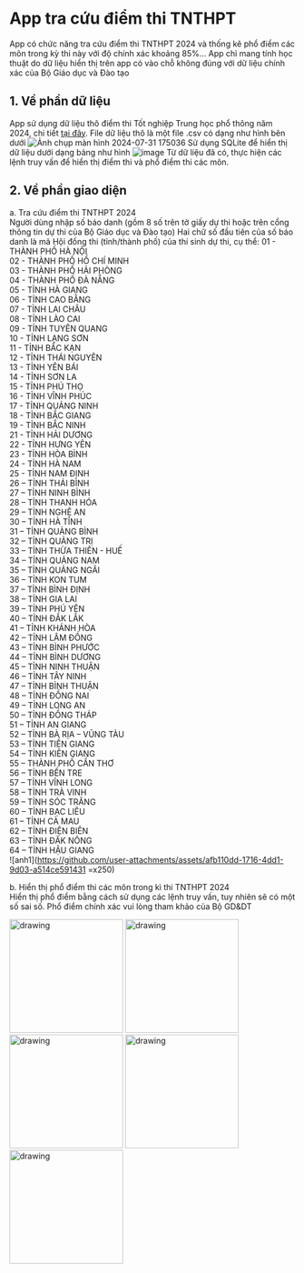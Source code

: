 # App tra cứu điểm thi TNTHPT

App có chức năng tra cứu điểm thi TNTHPT 2024 và thống kê phổ điểm các môn trong kỳ thi này với độ chính xác khoảng 85%... App chỉ mang tính học thuật do dữ liệu hiển thị trên app có vào chỗ không đúng với dữ liệu chính xác của Bộ Giáo dục và Đào tạo

## 1. Về phần dữ liệu

App sử dụng dữ liệu thô điểm thi Tốt nghiệp Trung học phổ thông năm 2024, chi tiết [tại đây](https://github.com/anhdung98/diem_thi_2024/). 
File dữ liệu thô là một file .csv có dạng như hình bên dưới
![Ảnh chụp màn hình 2024-07-31 175036](https://github.com/user-attachments/assets/87b28fc2-e83e-4655-a181-c4e0d4a904db)
Sử dụng SQLite để hiển thị dữ liệu dưới dạng bảng như hình
![image](https://github.com/user-attachments/assets/5034a2ae-8111-4c34-aa6e-34d45c4a976d)
Từ dữ liệu đã có, thực hiện các lệnh truy vấn để hiển thị điểm thi và phổ điểm thi các môn.

## 2. Về phần giao diện

a. Tra cứu điểm thi TNTHPT 2024 \
Người dùng nhập số báo danh (gồm 8 số trên tờ giấy dự thi hoặc trên cổng thông tin dự thi của Bộ Giáo dục và Đào tạo)
Hai chữ số đầu tiên của số báo danh là mã Hội đồng thi (tỉnh/thành phố) của thí sinh dự thi, cụ thể:
01 - THÀNH PHỐ HÀ NỘI \
02 - THÀNH PHỐ HỒ CHÍ MINH \
03 - THÀNH PHỐ HẢI PHÒNG \
04 - THÀNH PHỐ ĐÀ NẴNG \
05 - TỈNH HÀ GIANG \
06 - TỈNH CAO BẰNG \
07 - TỈNH LAI CHÂU \
08 - TỈNH LÀO CAI \
09 - TỈNH TUYÊN QUANG \
10 - TỈNH LẠNG SƠN \
11 - TỈNH BẮC KẠN \
12 - TỈNH THÁI NGUYÊN  \
13 - TỈNH YÊN BÁI \
14 - TỈNH SƠN LA \
15 - TỈNH PHÚ THỌ \
16 - TỈNH VĨNH PHÚC \
17 - TỈNH QUẢNG NINH \
18 - TỈNH BẮC GIANG \
19 - TỈNH BẮC NINH \
21 - TỈNH HẢI DƯƠNG \
22 - TỈNH HƯNG YÊN \
23 - TỈNH HÒA BÌNH \
24 - TỈNH HÀ NAM \
25 - TỈNH NAM ĐỊNH \
26 – TỈNH THÁI BÌNH \
27 – TỈNH NINH BÌNH \
28 – TỈNH THANH HÓA \
29 – TỈNH NGHỆ AN \
30 – TỈNH HÀ TĨNH \
31 – TỈNH QUẢNG BÌNH \
32 – TỈNH QUẢNG TRỊ \
33 – TỈNH THỪA THIÊN - HUẾ \
34 – TỈNH QUẢNG NAM \
35 – TỈNH QUẢNG NGÃI \
36 – TỈNH KON TUM \
37 – TỈNH BÌNH ĐỊNH \
38 – TỈNH GIA LAI \
39 – TỈNH PHÚ YÊN \
40 – TỈNH ĐẮK LẮK \
41 – TỈNH KHÁNH HÒA \
42 – TỈNH LÂM ĐỒNG \
43 – TỈNH BÌNH PHƯỚC \
44 – TỈNH BÌNH DƯƠNG \
45 – TỈNH NINH THUẬN \
46 – TỈNH TÂY NINH \
47 – TỈNH BÌNH THUẬN \
48 – TỈNH ĐỒNG NAI \
49 – TỈNH LONG AN \
50 – TỈNH ĐỒNG THÁP \
51 – TỈNH AN GIANG \
52 – TỈNH BÀ RỊA – VŨNG TÀU \
53 – TỈNH TIỀN GIANG\
54 – TỈNH KIÊN GIANG\
55 – THÀNH PHỐ CẦN THƠ\
56 – TỈNH BẾN TRE\
57 – TỈNH VĨNH LONG\
58 – TỈNH TRÀ VINH\
59 – TỈNH SÓC TRĂNG\
60 – TỈNH BẠC LIÊU\
61 – TỈNH CÀ MAU\
62 – TỈNH ĐIỆN BIÊN\
63 – TỈNH ĐĂK NÔNG\
64 – TỈNH HẬU GIANG \
![anh1](https://github.com/user-attachments/assets/afb110dd-1716-4dd1-9d03-a514ce591431 =x250)

b. Hiển thị phổ điểm thi các môn trong kì thi TNTHPT 2024 \
Hiển thị phổ điểm bằng cách sử dụng các lệnh truy vấn, tuy nhiên sẽ có một số sai số. Phổ điểm chính xác vui lòng tham khảo của Bộ GD&DT


<img src="https://github.com/user-attachments/assets/88394d82-9506-4f73-84fe-00b3a8274466" alt="drawing" width="200"/>
<img src="https://github.com/user-attachments/assets/8850ed90-6136-4bd2-8c60-dc12d5b75f02" alt="drawing" width="200"/>
<img src="https://github.com/user-attachments/assets/6079fbe1-ac61-4aba-a93a-f9e2c43dd7cc" alt="drawing" width="200"/>
<img src="https://github.com/user-attachments/assets/746830f9-a791-4102-ad2f-9717b0c928f1" alt="drawing" width="200"/>
<img src="https://github.com/user-attachments/assets/3e559ad2-680e-4887-ab1a-9bec7f7369dc" alt="drawing" width="200"/>




